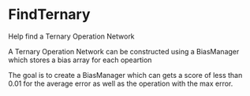 # FindTernary
Help find a Ternary Operation Network

A Ternary Operation Network can be constructed using a BiasManager
which stores a bias array for each opeartion

The goal is to create a BiasManager which can gets a score of 
less than 0.01 for the average error as well as the operation with the max error.
